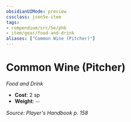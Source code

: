 ```yaml
---
obsidianUIMode: preview
cssclass: json5e-item
tags:
- compendium/src/5e/phb
- item/gear/food-and-drink
aliases: ["Common Wine (Pitcher)"]
---
```

# Common Wine (Pitcher)
*Food and Drink*  

- **Cost**: 2 sp
- **Weight**: ⏤

*Source: Player's Handbook p. 158*